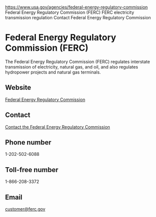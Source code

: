 

https://www.usa.gov/agencies/federal-energy-regulatory-commission
Federal Energy Regulatory Commission (FERC)
FERC electricity transmission regulation
Contact Federal Energy Regulatory Commission

Federal Energy Regulatory Commission
(FERC)
===========================================

The Federal Energy Regulatory Commission (FERC) regulates interstate transmission of electricity, natural gas, and oil, and also regulates hydropower projects and natural gas terminals.

Website
-------

[Federal Energy Regulatory Commission](https://www.ferc.gov/)

Contact
-------

[Contact the Federal Energy Regulatory Commission](https://www.ferc.gov/EJ/who-contact)

Phone number
------------

1-202-502-6088

Toll-free number
----------------

1-866-208-3372

Email
-----

[customer@ferc.gov](mailto:customer@ferc.gov)

